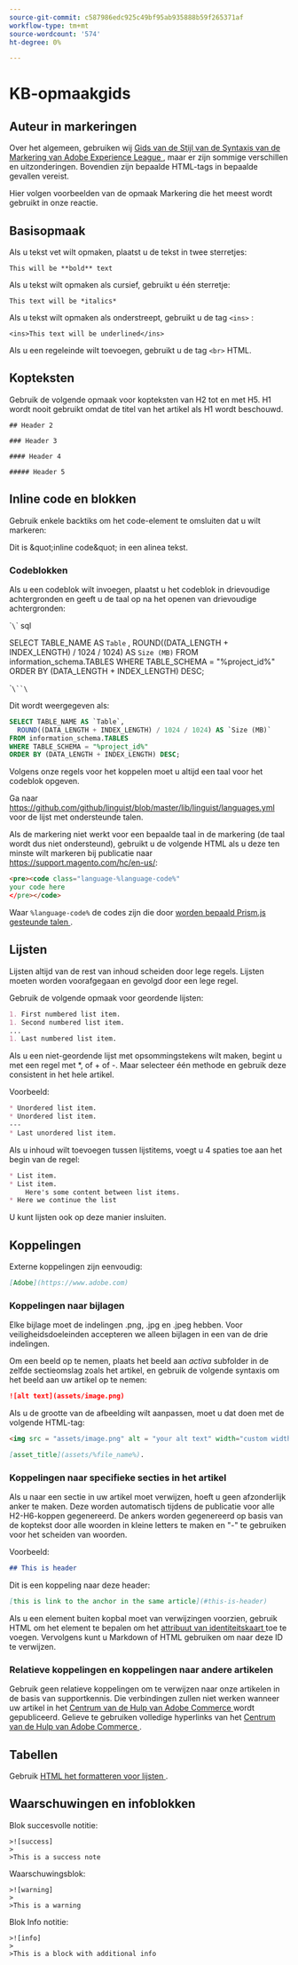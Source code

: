 ```yaml
---
source-git-commit: c587986edc925c49bf95ab935888b59f265371af
workflow-type: tm+mt
source-wordcount: '574'
ht-degree: 0%

---
```

# KB-opmaakgids

## Auteur in markeringen

Over het algemeen, gebruiken wij [ Gids van de Stijl van de Syntaxis van de Markering van Adobe Experience League ](https://experienceleague.adobe.com/docs/authoring-guide-exl/using/markdown/syntax-style-guide.html?lang=en), maar er zijn sommige verschillen en uitzonderingen. Bovendien zijn bepaalde HTML-tags in bepaalde gevallen vereist.

Hier volgen voorbeelden van de opmaak Markering die het meest wordt gebruikt in onze reactie.

## Basisopmaak

Als u tekst vet wilt opmaken, plaatst u de tekst in twee sterretjes:

`This will be **bold** text`

Als u tekst wilt opmaken als cursief, gebruikt u één sterretje:

`This text will be *italics*`

Als u tekst wilt opmaken als onderstreept, gebruikt u de tag `<ins>` :

`<ins>This text will be underlined</ins>`

Als u een regeleinde wilt toevoegen, gebruikt u de tag `<br>` HTML.


## Kopteksten

Gebruik de volgende opmaak voor kopteksten van H2 tot en met H5. H1 wordt nooit gebruikt omdat de titel van het artikel als H1 wordt beschouwd.

`## Header 2 `

`### Header 3 `

`#### Header 4`

`##### Header 5`

## Inline code en blokken

Gebruik enkele backtiks om het code-element te omsluiten dat u wilt markeren:

Dit is \&quot;inline code\&quot; in een alinea tekst.

### Codeblokken

Als u een codeblok wilt invoegen, plaatst u het codeblok in drievoudige achtergronden en geeft u de taal op na het openen van drievoudige achtergronden:

\``\`\` sql

SELECT TABLE_NAME AS `Table` ,
ROUND((DATA_LENGTH + INDEX_LENGTH) / 1024 / 1024) AS `Size (MB)`
FROM information_schema.TABLES
WHERE TABLE_SCHEMA = &quot;%project_id%&quot;
ORDER BY (DATA_LENGTH + INDEX_LENGTH) DESC;

\``\``\`

Dit wordt weergegeven als:

```sql
SELECT TABLE_NAME AS `Table`,
  ROUND((DATA_LENGTH + INDEX_LENGTH) / 1024 / 1024) AS `Size (MB)`
FROM information_schema.TABLES
WHERE TABLE_SCHEMA = "%project_id%"
ORDER BY (DATA_LENGTH + INDEX_LENGTH) DESC;
```

Volgens onze regels voor het koppelen moet u altijd een taal voor het codeblok opgeven.

Ga naar https://github.com/github/linguist/blob/master/lib/linguist/languages.yml voor de lijst met ondersteunde talen.

Als de markering niet werkt voor een bepaalde taal in de markering (de taal wordt dus niet ondersteund), gebruikt u de volgende HTML als u deze ten minste wilt markeren bij publicatie naar https://support.magento.com/hc/en-us/:

```html
<pre><code class="language-%language-code%"
your code here
</pre></code>
```

Waar ``%language-code%`` de codes zijn die door [ worden bepaald Prism.js gesteunde talen ](https://prismjs.com/#supported-languages).

## Lijsten

Lijsten altijd van de rest van inhoud scheiden door lege regels. Lijsten moeten worden voorafgegaan en gevolgd door een lege regel.

Gebruik de volgende opmaak voor geordende lijsten:

```markdown
1. First numbered list item.
1. Second numbered list item.
...
1. Last numbered list item.
```

Als u een niet-geordende lijst met opsommingstekens wilt maken, begint u met een regel met *, of + of -. Maar selecteer één methode en gebruik deze consistent in het hele artikel.

Voorbeeld:

```markdown
* Unordered list item.
* Unordered list item.
---
* Last unordered list item.
```

Als u inhoud wilt toevoegen tussen lijstitems, voegt u 4 spaties toe aan het begin van de regel:

```markdown
* List item.
* List item.
    Here's some content between list items.
* Here we continue the list
```

U kunt lijsten ook op deze manier insluiten.

## Koppelingen

Externe koppelingen zijn eenvoudig:

```markdown
[Adobe](https://www.adobe.com)
```

### Koppelingen naar bijlagen

Elke bijlage moet de indelingen .png, .jpg en .jpeg hebben. Voor veiligheidsdoeleinden accepteren we alleen bijlagen in een van de drie indelingen.

Om een beeld op te nemen, plaats het beeld aan *activa* subfolder in de zelfde sectieomslag zoals het artikel, en gebruik de volgende syntaxis om het beeld aan uw artikel op te nemen:

```markdown
![alt text](assets/image.png)
```

Als u de grootte van de afbeelding wilt aanpassen, moet u dat doen met de volgende HTML-tag:

```html
<img src = "assets/image.png" alt = "your alt text" width="custom width, ex: 250px">
```

```markdown
[asset_title](assets/%file_name%).
```

### Koppelingen naar specifieke secties in het artikel

Als u naar een sectie in uw artikel moet verwijzen, hoeft u geen afzonderlijk anker te maken. Deze worden automatisch tijdens de publicatie voor alle H2-H6-koppen gegenereerd. De ankers worden gegenereerd op basis van de koptekst door alle woorden in kleine letters te maken en &quot;-&quot; te gebruiken voor het scheiden van woorden.

Voorbeeld:

```markdown
## This is header
```

Dit is een koppeling naar deze header:

```markdown
[this is link to the anchor in the same article](#this-is-header)
```

Als u een element buiten kopbal moet van verwijzingen voorzien, gebruik HTML om het element te bepalen om het [ attribuut van identiteitskaart ](https://www.w3schools.com/html/html_id.asp) toe te voegen. Vervolgens kunt u Markdown of HTML gebruiken om naar deze ID te verwijzen.

### Relatieve koppelingen en koppelingen naar andere artikelen

Gebruik geen relatieve koppelingen om te verwijzen naar onze artikelen in de basis van supportkennis. Die verbindingen zullen niet werken wanneer uw artikel in het [ Centrum van de Hulp van Adobe Commerce ](https://support.magento.com/hc/en-us) wordt gepubliceerd.
Gelieve te gebruiken volledige hyperlinks van het [ Centrum van de Hulp van Adobe Commerce ](https://support.magento.com/hc/en-us).


## Tabellen

Gebruik [ HTML het formatteren voor lijsten ](https://www.w3schools.com/html/html_tables.asp).


## Waarschuwingen en infoblokken

Blok succesvolle notitie:

```
>![success]
>
>This is a success note
```

Waarschuwingsblok:

```
>![warning]
>
>This is a warning
```

Blok Info notitie:

```
>![info]
>
>This is a block with additional info
```
